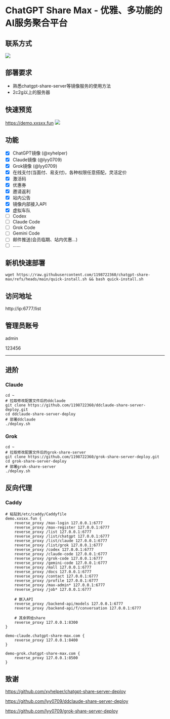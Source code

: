 # ChatGPT Share Max - 优雅、多功能的AI服务聚合平台
## 联系方式
![](https://raw.githubusercontent.com/1198722360/picture/main/20251009051633332.png)

## 部署要求
- 熟悉chatgpt-share-server等镜像服务的使用方法
- 2c2g以上的服务器

## 快速预览
https://demo.xxsxx.fun
![](https://raw.githubusercontent.com/1198722360/picture/main/20251009051536971.png)

## 功能
- [x] ChatGPT镜像 (@xyhelper)
- [x] Claude镜像 (@lyy0709)
- [x] Grok镜像 (@lyy0709)
- [x] 在线支付(当面付、易支付)，各种权限任意搭配，灵活定价
- [x] 激活码
- [x] 优惠券
- [x] 邀请返利
- [x] 站内公告
- [x] 镜像内部接入API
- [x] 虚拟车队
- [ ] Codex
- [ ] Claude Code
- [ ] Grok Code
- [ ] Gemini Code
- [ ] 邮件推送(会员临期、站内优惠...)
- [ ] ......

## 新机快速部署
```
wget https://raw.githubusercontent.com/1198722360/chatgpt-share-max/refs/heads/main/quick-install.sh && bash quick-install.sh
```

## 访问地址
http://ip:6777/list

## 管理员账号
admin

123456




------------





## 进阶
### Claude
```
cd ~
# 拉取修改配置文件后的ddclaude
git clone https://github.com/1198722360/ddclaude-share-server-deploy.git
cd ddclaude-share-server-deploy
# 部署ddclaude
./deploy.sh
```

### Grok
```
cd ~
# 拉取修改配置文件后的grok-share-server
git clone https://github.com/1198722360/grok-share-server-deploy.git
cd grok-share-server-deploy
# 部署grok-share-server
./deploy.sh
```

## 反向代理
### Caddy
```
# 粘贴到/etc/caddy/Caddyfile
demo.xxsxx.fun {
    reverse_proxy /max-login 127.0.0.1:6777
    reverse_proxy /max-register 127.0.0.1:6777
    reverse_proxy /list 127.0.0.1:6777
    reverse_proxy /list/chatgpt 127.0.0.1:6777
    reverse_proxy /list/claude 127.0.0.1:6777
    reverse_proxy /list/grok 127.0.0.1:6777
    reverse_proxy /codex 127.0.0.1:6777
    reverse_proxy /claude-code 127.0.0.1:6777
    reverse_proxy /grok-code 127.0.0.1:6777
    reverse_proxy /gemini-code 127.0.0.1:6777
    reverse_proxy /mall 127.0.0.1:6777
    reverse_proxy /docs 127.0.0.1:6777
    reverse_proxy /contact 127.0.0.1:6777
    reverse_proxy /profile 127.0.0.1:6777
    reverse_proxy /max-admin* 127.0.0.1:6777
    reverse_proxy /job* 127.0.0.1:6777

    # 嵌入API
    reverse_proxy /backend-api/models 127.0.0.1:6777
    reverse_proxy /backend-api/f/conversation 127.0.0.1:6777

    # 其余转给share
    reverse_proxy 127.0.0.1:8300
}

demo-claude.chatgpt-share-max.com {
    reverse_proxy 127.0.0.1:8400
}

demo-grok.chatgpt-share-max.com {
    reverse_proxy 127.0.0.1:8500
}
```


## 致谢
https://github.com/xyhelper/chatgpt-share-server-deploy

https://github.com/lyy0709/ddclaude-share-server-deploy

https://github.com/lyy0709/grok-share-server-deploy